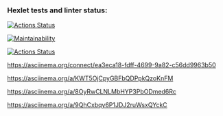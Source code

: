 ### Hexlet tests and linter status:
[![Actions Status](https://github.com/cheklinim/python-project-lvl1/workflows/hexlet-check/badge.svg)](https://github.com/cheklinim/python-project-lvl1/actions)

[![Maintainability](https://api.codeclimate.com/v1/badges/a99a88d28ad37a79dbf6/maintainability)](https://codeclimate.com/github/codeclimate/codeclimate/maintainability)

[![Actions Status](https://github.com/cheklinim/python-project-lvl1/workflows/My_Linter/badge.svg)](https://github.com/cheklinim/python-project-lvl1/actions)

https://asciinema.org/connect/ea3eca18-fdff-4699-9a82-c56dd9963b50

https://asciinema.org/a/KWT5OjCpyGBFbQDPpkQzoKnFM

https://asciinema.org/a/8OyRwCLNLMbHYP3PbODmed6Rc

https://asciinema.org/a/9QhCxbqy6P1JDJ2ruWsxQYckC
